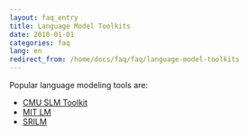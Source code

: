 ```yaml
---
layout: faq_entry
title: Language Model Toolkits
date: 2010-01-01
categories: faq
lang: en
redirect_from: /home/docs/faq/faq/language-model-toolkits
---
```

Popular language modeling tools are:

*   [CMU SLM Toolkit](http://www.speech.cs.cmu.edu/SLM_info.html)
*   [MIT LM](http://code.google.com/p/mitlm/)
*   [SRILM](http://www.speech.sri.com/projects/srilm/)
